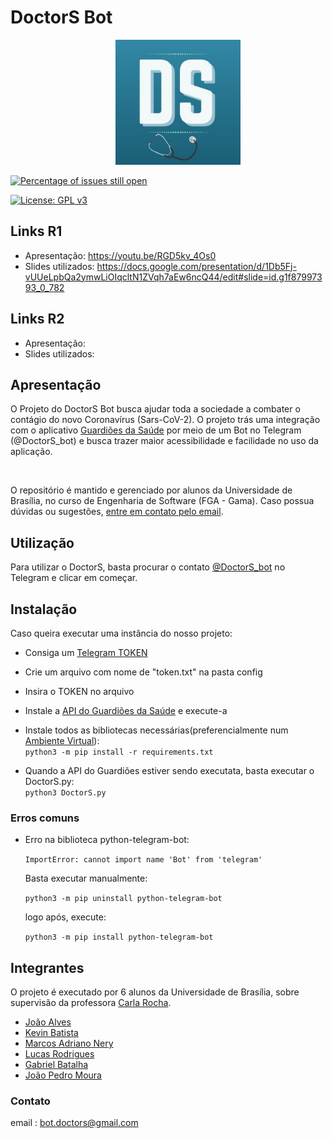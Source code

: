# DoctorS Bot
<p align = "center"> &emsp;&emsp; <img src="https://github.com/fga-eps-mds/2020-1-DoctorS-Bot/blob/master/assets/DoctorS.png" width="200" height="200"/> </p>

[![Percentage of issues still open](http://isitmaintained.com/badge/open/fga-eps-mds/2020-1-DoctorS-Bot.svg)](http://isitmaintained.com/project/fga-eps-mds/2020-1-DoctorS-Bot "Percentage of issues still open")

[![License: GPL v3](https://img.shields.io/badge/License-GPL%20v3-blue.svg)](https://www.gnu.org/licenses/gpl-3.0)

## Links R1

- Apresentação: https://youtu.be/RGD5kv_4Os0
- Slides utilizados: https://docs.google.com/presentation/d/1Db5Fj-vUUeLpbQa2ymwLiOIqcltN1ZVqh7aEw6ncQ44/edit#slide=id.g1f87997393_0_782

## Links R2

- Apresentação:
- Slides utilizados:

## Apresentação

O Projeto do DoctorS Bot busca ajudar toda a sociedade a combater o contágio do novo Coronavírus (Sars-CoV-2). O projeto trás uma integração com o aplicativo [Guardiões da Saúde](https://github.com/proepidesenvolvimento/guardioes-app) por meio de um Bot no Telegram (@DoctorS_bot) e busca trazer maior acessibilidade e facilidade no uso da aplicação.

<br>

O repositório é mantido e gerenciado por alunos da Universidade de Brasília, no curso de Engenharia de Software (FGA - Gama). Caso possua dúvidas ou sugestões, [entre em contato pelo email](mailto:bot.doctors@gmail.com).

## Utilização

Para utilizar o DoctorS, basta procurar o contato [@DoctorS_bot](https://t.me/DoctorS_bot) no Telegram e clicar em começar.


## Instalação
Caso queira executar uma instância do nosso projeto:

* Consiga um [Telegram TOKEN](https://telegram.me/BotFather)

* Crie um arquivo com nome de "token.txt" na pasta config

* Insira o TOKEN no arquivo

* Instale a [API do Guardiões da Saúde](https://github.com/proepidesenvolvimento/guardioes-api) e execute-a

* Instale todos as bibliotecas necessárias(preferencialmente num [Ambiente Virtual](https://virtualenv.pypa.io/en/latest/)):\
```python3 -m pip install -r requirements.txt```

* Quando a API do Guardiões estiver sendo executata, basta executar o DoctorS.py:\
 ```python3 DoctorS.py```
 
### Erros comuns
* Erro na biblioteca python-telegram-bot:

    ```ImportError: cannot import name 'Bot' from 'telegram'```

    Basta executar manualmente:
    
    ```python3 -m pip uninstall python-telegram-bot```
    
    logo após, execute:
    
    ```python3 -m pip install python-telegram-bot```

## Integrantes

 O projeto é executado por 6 alunos da Universidade de Brasília, sobre supervisão da professora [Carla Rocha](https://github.com/RochaCarla).
 
 
 * [João Alves](https://github.com/Joaoaalves)
 * [Kevin Batista](https://github.com/k3vin-batista)
 * [Marcos Adriano Nery](https://github.com/marcosadrianonery)
 * [Lucas Rodrigues](https://github.com/lucas229)
 * [Gabriel Batalha](https://github.com/Gabriel-Azevedo-Batalha)
 * [João Pedro Moura](https://github.com/Joao-Pedro-Moura)
 
### Contato

email : bot.doctors@gmail.com
